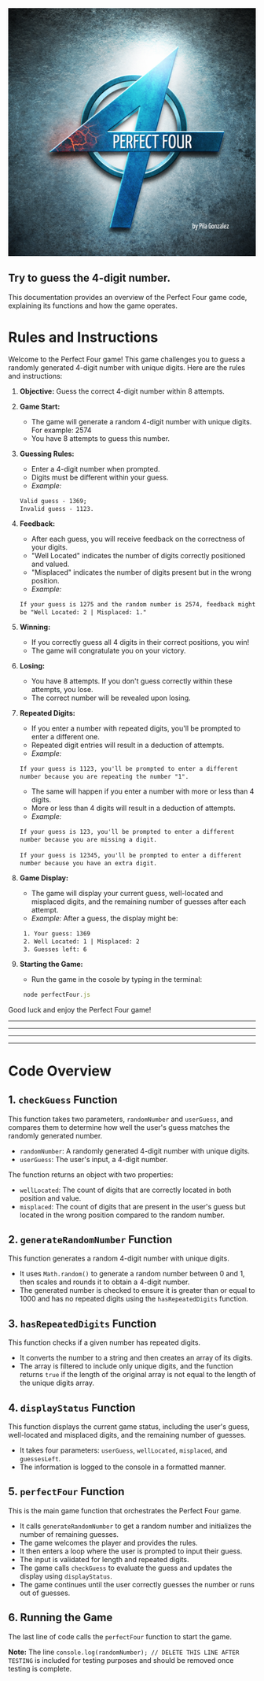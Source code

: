 <div align="center"> 
    <img src="./perfectFour.png">
</div>

## Try to guess the 4-digit number.

This documentation provides an overview of the Perfect Four game code, explaining its functions and how the game operates.

# Rules and Instructions

Welcome to the Perfect Four game! This game challenges you to guess a randomly generated 4-digit number with unique digits. Here are the rules and instructions:

1. **Objective:** Guess the correct 4-digit number within 8 attempts.

2. **Game Start:**
   - The game will generate a random 4-digit number with unique digits. For example: 2574
   - You have 8 attempts to guess this number.

3. **Guessing Rules:**
   - Enter a 4-digit number when prompted.
   - Digits must be different within your guess.
   - *Example:* 
   ```
   Valid guess - 1369; 
   Invalid guess - 1123.
    ```

4. **Feedback:**
   - After each guess, you will receive feedback on the correctness of your digits.
   - "Well Located" indicates the number of digits correctly positioned and valued.
   - "Misplaced" indicates the number of digits present but in the wrong position.
   - *Example:* 
   ```
   If your guess is 1275 and the random number is 2574, feedback might be "Well Located: 2 | Misplaced: 1."
    ```

5. **Winning:**
   - If you correctly guess all 4 digits in their correct positions, you win!
   - The game will congratulate you on your victory.

6. **Losing:**
   - You have 8 attempts. If you don't guess correctly within these attempts, you lose.
   - The correct number will be revealed upon losing.

7. **Repeated Digits:**
   - If you enter a number with repeated digits, you'll be prompted to enter a different one.
   - Repeated digit entries will result in a deduction of attempts.
   - *Example:* 
   ```
   If your guess is 1123, you'll be prompted to enter a different number because you are repeating the number "1".
    ```
    - The same will happen if you enter a number with more or less than 4 digits.
    - More or less than 4 digits will result in a deduction of attempts.
    - *Example:* 
    ```
    If your guess is 123, you'll be prompted to enter a different number because you are missing a digit.

    If your guess is 12345, you'll be prompted to enter a different number because you have an extra digit.
    ```

8. **Game Display:**
   - The game will display your current guess, well-located and misplaced digits, and the remaining number of guesses after each attempt.
   - *Example:* After a guess, the display might be:
    ```
     1. Your guess: 1369
     2. Well Located: 1 | Misplaced: 2
     3. Guesses left: 6
    ```

9. **Starting the Game:**
   - Run the game in the cosole by typing in the terminal:

    ```javascript
     node perfectFour.js
    ``` 

Good luck and enjoy the Perfect Four game!

---
---
---
---

# Code Overview

## 1. `checkGuess` Function

This function takes two parameters, `randomNumber` and `userGuess`, and compares them to determine how well the user's guess matches the randomly generated number.

-   `randomNumber`: A randomly generated 4-digit number with unique digits.
-   `userGuess`: The user's input, a 4-digit number.

The function returns an object with two properties:

-   `wellLocated`: The count of digits that are correctly located in both position and value.
-   `misplaced`: The count of digits that are present in the user's guess but located in the wrong position compared to the random number.

## 2. `generateRandomNumber` Function

This function generates a random 4-digit number with unique digits.

-   It uses `Math.random()` to generate a random number between 0 and 1, then scales and rounds it to obtain a 4-digit number.
-   The generated number is checked to ensure it is greater than or equal to 1000 and has no repeated digits using the `hasRepeatedDigits` function.

## 3. `hasRepeatedDigits` Function

This function checks if a given number has repeated digits.

-   It converts the number to a string and then creates an array of its digits.
-   The array is filtered to include only unique digits, and the function returns `true` if the length of the original array is not equal to the length of the unique digits array.

## 4. `displayStatus` Function

This function displays the current game status, including the user's guess, well-located and misplaced digits, and the remaining number of guesses.

-   It takes four parameters: `userGuess`, `wellLocated`, `misplaced`, and `guessesLeft`.
-   The information is logged to the console in a formatted manner.

## 5. `perfectFour` Function

This is the main game function that orchestrates the Perfect Four game.

-   It calls `generateRandomNumber` to get a random number and initializes the number of remaining guesses.
-   The game welcomes the player and provides the rules.
-   It then enters a loop where the user is prompted to input their guess.
-   The input is validated for length and repeated digits.
-   The game calls `checkGuess` to evaluate the guess and updates the display using `displayStatus`.
-   The game continues until the user correctly guesses the number or runs out of guesses.

## 6. Running the Game

The last line of code calls the `perfectFour` function to start the game.

**Note:** The line `console.log(randomNumber); // DELETE THIS LINE AFTER TESTING` is included for testing purposes and should be removed once testing is complete.
